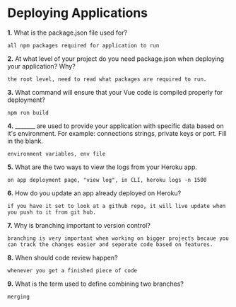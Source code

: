 # Deploying Applications

**1.** What is the package.json file used for?
<!-- enter you answer in the space below -->
```
all npm packages required for application to run
``` 
**2.** At what level of your project do you need package.json when deploying your application? Why?
<!-- enter you answer in the space below -->
```
the root level, need to read what packages are required to run.
```
**3.** What command will ensure that your Vue code is compiled properly for deployment?
<!-- enter you answer in the space below -->
```
npm run build
```
**4.** _______ are used to provide your application with specific data based on it's environment. For example: connections strings, private keys or port. Fill in the blank.
<!-- enter you answer in the space below -->
```
environment variables, env file
```
**5.** What are the two ways to view the logs from your Heroku app.
<!-- enter you answer in the space below -->
```
on app deployment page, "view log", in CLI, heroku logs -n 1500
```
**6.** How do you update an app already deployed on Heroku?
<!-- enter you answer in the space below -->
```
if you have it set to look at a github repo, it will live update when you push to it from git hub.
```
**7.** Why is branching important to version control?
<!-- enter you answer in the space below -->
```
branching is very important when working on bigger projects becaue you can track the changes easier and seperate code based on features.
```
**8.** When should code review happen?
<!-- enter you answer in the space below -->
```
whenever you get a finished piece of code
```
**9.** What is the term used to define combining two branches?
<!-- enter you answer in the space below -->
```
merging
```
